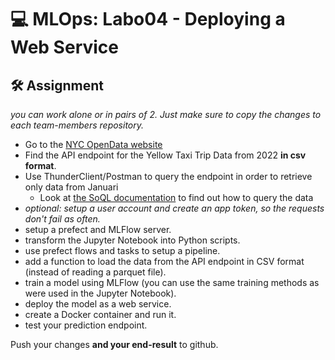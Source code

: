 # 💻 MLOps: Labo04 - Deploying a Web Service

## 🛠️ Assignment

*you can work alone or in pairs of 2. Just make sure to copy the changes to each team-members repository.*

 - Go to the [NYC OpenData website](https://opendata.cityofnewyork.us/data/)
 - Find the API endpoint for the Yellow Taxi Trip Data from 2022 **in csv format**.
 - Use ThunderClient/Postman to query the endpoint in order to retrieve only data from Januari
   - Look at [the SoQL documentation](https://dev.socrata.com/docs/endpoints) to find out how to query the data
 - *optional: setup a user account and create an app token, so the requests don't fail as often.*
 - setup a prefect and MLFlow server.
 - transform the Jupyter Notebook into Python scripts.
 - use prefect flows and tasks to setup a pipeline.
 - add a function to load the data from the API endpoint in CSV format (instead of reading a parquet file).
 - train a model using MLFlow (you can use the same training methods as were used in the Jupyter Notebook).
 - deploy the model as a web service.
 - create a Docker container and run it.
 - test your prediction endpoint.

Push your changes **and your end-result** to github.